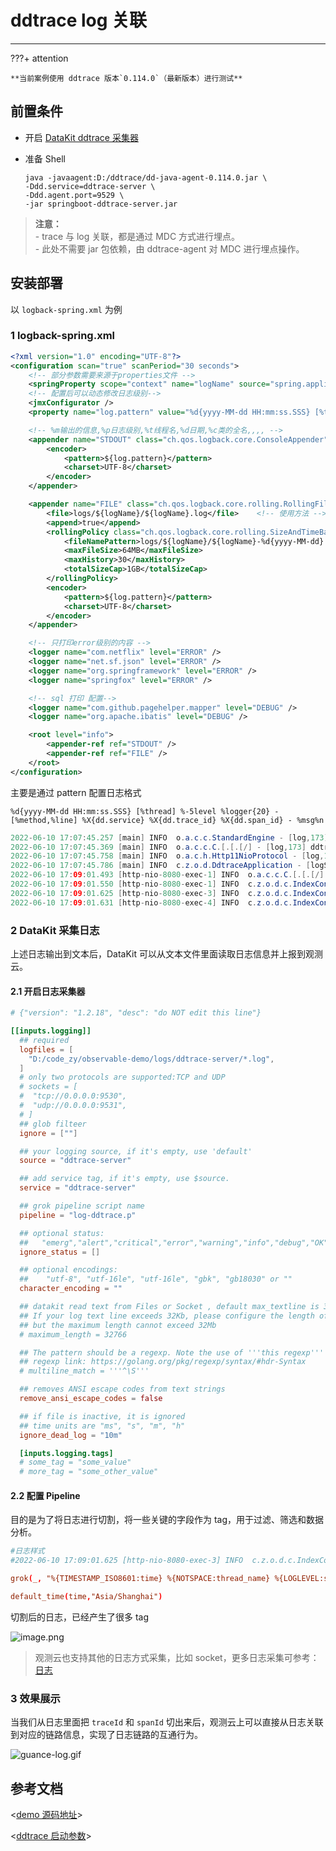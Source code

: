 # ddtrace log 关联

---

???+ attention

    **当前案例使用 ddtrace 版本`0.114.0`（最新版本）进行测试**

## 前置条件

- 开启 [DataKit ddtrace 采集器](../../../datakit/ddtrace.md)
- 准备 Shell

  ```shell
  java -javaagent:D:/ddtrace/dd-java-agent-0.114.0.jar \
  -Ddd.service=ddtrace-server \
  -Ddd.agent.port=9529 \
  -jar springboot-ddtrace-server.jar
  ```

> **注意：**<br/>- trace 与 log 关联，都是通过 MDC 方式进行埋点。<br/>
    - 此处不需要 jar 包依赖，由 ddtrace-agent 对 MDC 进行埋点操作。

## 安装部署

以 `logback-spring.xml` 为例

### 1 logback-spring.xml

```xml
<?xml version="1.0" encoding="UTF-8"?>
<configuration scan="true" scanPeriod="30 seconds">
    <!-- 部分参数需要来源于properties文件 -->
    <springProperty scope="context" name="logName" source="spring.application.name" defaultValue="localhost.log"/>
    <!-- 配置后可以动态修改日志级别-->
    <jmxConfigurator />
    <property name="log.pattern" value="%d{yyyy-MM-dd HH:mm:ss.SSS} [%thread] %-5level %logger{20} - [%method,%line] %X{dd.service} %X{dd.trace_id} %X{dd.span_id} - %msg%n" />

    <!-- %m输出的信息,%p日志级别,%t线程名,%d日期,%c类的全名,,,, -->
    <appender name="STDOUT" class="ch.qos.logback.core.ConsoleAppender">
        <encoder>
            <pattern>${log.pattern}</pattern>
            <charset>UTF-8</charset>
        </encoder>
    </appender>

    <appender name="FILE" class="ch.qos.logback.core.rolling.RollingFileAppender">
        <file>logs/${logName}/${logName}.log</file>    <!-- 使用方法 -->
        <append>true</append>
        <rollingPolicy class="ch.qos.logback.core.rolling.SizeAndTimeBasedRollingPolicy">
            <fileNamePattern>logs/${logName}/${logName}-%d{yyyy-MM-dd}.log.%i</fileNamePattern>
            <maxFileSize>64MB</maxFileSize>
            <maxHistory>30</maxHistory>
            <totalSizeCap>1GB</totalSizeCap>
        </rollingPolicy>
        <encoder>
            <pattern>${log.pattern}</pattern>
            <charset>UTF-8</charset>
        </encoder>
    </appender>

    <!-- 只打印error级别的内容 -->
    <logger name="com.netflix" level="ERROR" />
    <logger name="net.sf.json" level="ERROR" />
    <logger name="org.springframework" level="ERROR" />
    <logger name="springfox" level="ERROR" />

    <!-- sql 打印 配置-->
    <logger name="com.github.pagehelper.mapper" level="DEBUG" />
    <logger name="org.apache.ibatis" level="DEBUG" />

    <root level="info">
        <appender-ref ref="STDOUT" />
        <appender-ref ref="FILE" />
    </root>
</configuration>
```

主要是通过 pattern 配置日志格式

```
%d{yyyy-MM-dd HH:mm:ss.SSS} [%thread] %-5level %logger{20} - [%method,%line] %X{dd.service} %X{dd.trace_id} %X{dd.span_id} - %msg%n
```

```java
2022-06-10 17:07:45.257 [main] INFO  o.a.c.c.StandardEngine - [log,173] ddtrace-server   - Starting Servlet engine: [Apache Tomcat/9.0.56]
2022-06-10 17:07:45.369 [main] INFO  o.a.c.c.C.[.[.[/] - [log,173] ddtrace-server   - Initializing Spring embedded WebApplicationContext
2022-06-10 17:07:45.758 [main] INFO  o.a.c.h.Http11NioProtocol - [log,173] ddtrace-server   - Starting ProtocolHandler ["http-nio-8080"]
2022-06-10 17:07:45.786 [main] INFO  c.z.o.d.DdtraceApplication - [logStarted,61] ddtrace-server   - Started DdtraceApplication in 2.268 seconds (JVM running for 5.472)
2022-06-10 17:09:01.493 [http-nio-8080-exec-1] INFO  o.a.c.c.C.[.[.[/] - [log,173] ddtrace-server 5983174698688502665 5075189911231446778 - Initializing Spring DispatcherServlet 'dispatcherServlet'
2022-06-10 17:09:01.550 [http-nio-8080-exec-1] INFO  c.z.o.d.c.IndexController - [gateway,48] ddtrace-server 5983174698688502665 7355870844984555943 - this is tag
2022-06-10 17:09:01.625 [http-nio-8080-exec-3] INFO  c.z.o.d.c.IndexController - [auth,69] ddtrace-server 5983174698688502665 7209299453959523135 - this is auth
2022-06-10 17:09:01.631 [http-nio-8080-exec-4] INFO  c.z.o.d.c.IndexController - [billing,77] ddtrace-server 5983174698688502665 9179949003735674110 - this is method3,null
```

### 2 DataKit 采集日志

上述日志输出到文本后，DataKit 可以从文本文件里面读取日志信息并上报到观测云。

#### 2.1 开启日志采集器

```toml
# {"version": "1.2.18", "desc": "do NOT edit this line"}

[[inputs.logging]]
  ## required
  logfiles = [
    "D:/code_zy/observable-demo/logs/ddtrace-server/*.log",
  ]
  # only two protocols are supported:TCP and UDP
  # sockets = [
  #	 "tcp://0.0.0.0:9530",
  #	 "udp://0.0.0.0:9531",
  # ]
  ## glob filteer
  ignore = [""]

  ## your logging source, if it's empty, use 'default'
  source = "ddtrace-server"

  ## add service tag, if it's empty, use $source.
  service = "ddtrace-server"

  ## grok pipeline script name
  pipeline = "log-ddtrace.p"

  ## optional status:
  ##   "emerg","alert","critical","error","warning","info","debug","OK"
  ignore_status = []

  ## optional encodings:
  ##    "utf-8", "utf-16le", "utf-16le", "gbk", "gb18030" or ""
  character_encoding = ""

  ## datakit read text from Files or Socket , default max_textline is 32k
  ## If your log text line exceeds 32Kb, please configure the length of your text,
  ## but the maximum length cannot exceed 32Mb
  # maximum_length = 32766

  ## The pattern should be a regexp. Note the use of '''this regexp'''
  ## regexp link: https://golang.org/pkg/regexp/syntax/#hdr-Syntax
  # multiline_match = '''^\S'''

  ## removes ANSI escape codes from text strings
  remove_ansi_escape_codes = false

  ## if file is inactive, it is ignored
  ## time units are "ms", "s", "m", "h"
  ignore_dead_log = "10m"

  [inputs.logging.tags]
  # some_tag = "some_value"
  # more_tag = "some_other_value"

```

#### 2.2 配置 Pipeline

目的是为了将日志进行切割，将一些关键的字段作为 tag，用于过滤、筛选和数据分析。

```toml
#日志样式
#2022-06-10 17:09:01.625 [http-nio-8080-exec-3] INFO  c.z.o.d.c.IndexController - [auth,69] ddtrace-server 5983174698688502665 7209299453959523135 - this is auth

grok(_, "%{TIMESTAMP_ISO8601:time} %{NOTSPACE:thread_name} %{LOGLEVEL:status}%{SPACE}%{NOTSPACE:class_name} - \\[%{NOTSPACE:method_name},%{NUMBER:line}\\] %{DATA:service_name} %{DATA:trace_id} %{DATA:span_id} - %{GREEDYDATA:msg}")

default_time(time,"Asia/Shanghai")

```

切割后的日志，已经产生了很多 tag

![image.png](../images/ddtrace-skill-11.png)

> 观测云也支持其他的日志方式采集，比如 socket，更多日志采集可参考：[日志](../../../best-practices/cloud-native/k8s-logs.md)

### 3 效果展示

当我们从日志里面把 `traceId` 和 `spanId` 切出来后，观测云上可以直接从日志关联到对应的链路信息，实现了日志链路的互通行为。

![guance-log.gif](../images/ddtrace-skill-12.gif)

## 参考文档

<[demo 源码地址](https://github.com/lrwh/observable-demo/tree/main/springboot-ddtrace-server)>

<[ddtrace 启动参数](../../../../datakit/ddtrace-java#start-options)>
